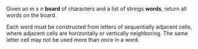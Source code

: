 Given an m x n **board** of characters and a list of strings **words**, return all words on the board.

Each word must be constructed from letters of sequentially adjacent cells, where adjacent cells are horizontally or vertically neighboring. The same letter cell may not be used more than once in a word.
